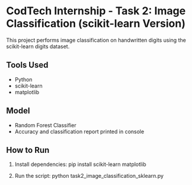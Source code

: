 
# CodTech Internship - Task 2: Image Classification (scikit-learn Version)

This project performs image classification on handwritten digits using the scikit-learn digits dataset.

## Tools Used
- Python
- scikit-learn
- matplotlib

## Model
- Random Forest Classifier
- Accuracy and classification report printed in console

## How to Run
1. Install dependencies:
   pip install scikit-learn matplotlib

2. Run the script:
   python task2_image_classification_sklearn.py
